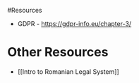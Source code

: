 #Resources
- GDPR - https://gdpr-info.eu/chapter-3/

# Other Resources
 - [[Intro to Romanian Legal System]]